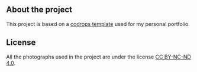 ## About the project

This project is based on a [codrops template](http://tympanus.net/codrops/) used for my personal portfolio.

## License

All the photographs used in the project are under the license [CC BY-NC-ND 4.0](https://creativecommons.org/licenses/by-nc-nd/4.0/).
